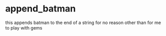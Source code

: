 # append_batman
this appends batman to the end of a string for no reason other than for me to play with gems
